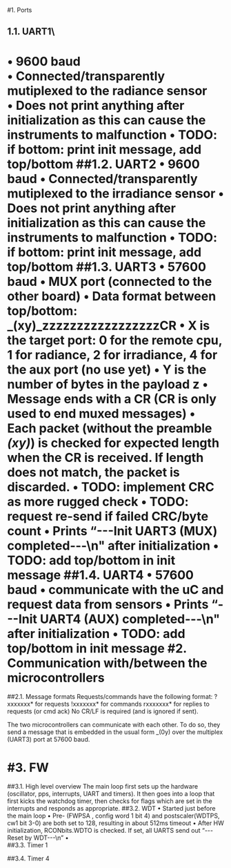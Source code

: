 #1.	Ports

## 1.1.	UART1\
•	9600 baud\
•	Connected/transparently mutiplexed to the radiance sensor\
•	Does not print anything after initialization as this can cause the instruments to malfunction
•	TODO: if bottom: print init message, add top/bottom
##1.2.	UART2
•	9600 baud
•	Connected/transparently mutiplexed to the irradiance sensor
•	Does not print anything after initialization as this can cause the instruments to malfunction
•	TODO: if bottom: print init message, add top/bottom
##1.3.	UART3
•	57600 baud
•	MUX port (connected to the other board)
•	Data format between top/bottom: _(xy)_zzzzzzzzzzzzzzzzzCR
•	X is the target port: 0 for the remote cpu, 1 for radiance, 2 for irradiance, 4 for the aux port (no use yet)
•	Y is the number of bytes in the payload z
•	Message ends with a CR (CR is only used to end muxed messages)
•	Each packet (without the preamble _(xy)_) is checked for expected length when the CR is received. If length does not match, the packet is discarded.
•	TODO: implement CRC as more rugged check
•	TODO: request re-send if failed CRC/byte count
•	Prints “---Init UART3 (MUX) completed---\n" after initialization
•	TODO: add top/bottom in init message
##1.4.	UART4 
•	57600 baud 
•	communicate with the uC and request data from sensors
•	Prints “---Init UART4 (AUX) completed---\n" after initialization
•	TODO: add top/bottom in init message
#2.	Communication with/between the microcontrollers
===================================================

##2.1.	Message formats
Requests/commands have the following format:
?xxxxxxx* for requests
!xxxxxxx* for commands
rxxxxxxx* for replies to requests (or cmd ack)
No CR/LF is required (and is ignored if sent).

The two microcontrollers can communicate with each other. To do so, they send a message that is embedded in the usual form _(0y) over the multiplex (UART3) port at 57600 baud.
 
#3.	FW 
======

##3.1.	High level overview
The main loop first sets up the hardware (oscillator, pps, interrupts, UART and timers). It then goes into a loop that first kicks the watchdog timer, then checks for flags which are set in the interrupts and responds as appropriate.
##3.2.	WDT
•	Started just before the main loop
•	Pre- (FWPSA , config word 1 bit 4) and postscaler(WDTPS, cw1 bit 3-0) are both set to 128, resulting in about 512ms timeout
•	After HW initialization, RCONbits.WDTO is checked. If set, all UARTS send out “---Reset by WDT---\n”
•	
##3.3.	Timer 1

##3.4.	Timer 4
